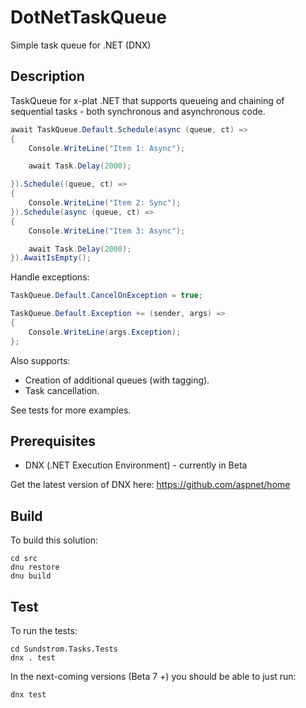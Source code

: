 # DotNetTaskQueue
Simple task queue for .NET (DNX)

## Description

TaskQueue for x-plat .NET that supports queueing and chaining of sequential tasks - both synchronous and asynchronous code.

```csharp
await TaskQueue.Default.Schedule(async (queue, ct) =>
{
    Console.WriteLine("Item 1: Async");

    await Task.Delay(2000);

}).Schedule((queue, ct) =>
{
    Console.WriteLine("Item 2: Sync");
}).Schedule(async (queue, ct) =>
{
    Console.WriteLine("Item 3: Async");

    await Task.Delay(2000);
}).AwaitIsEmpty();
```

Handle exceptions:

```csharp
TaskQueue.Default.CancelOnException = true;

TaskQueue.Default.Exception += (sender, args) =>
{
    Console.WriteLine(args.Exception);
};
```

Also supports:

* Creation of additional queues (with tagging).
* Task cancellation.

See tests for more examples.

## Prerequisites

* DNX (.NET Execution Environment) - currently in Beta

Get the latest version of DNX here: https://github.com/aspnet/home

## Build

To build this solution:

```shell
cd src
dnu restore
dnu build
```

## Test

To run the tests:
    
```shell
cd Sundstrom.Tasks.Tests
dnx . test
```

In the next-coming versions (Beta 7 +) you should be able to just run:

```shell
dnx test
```